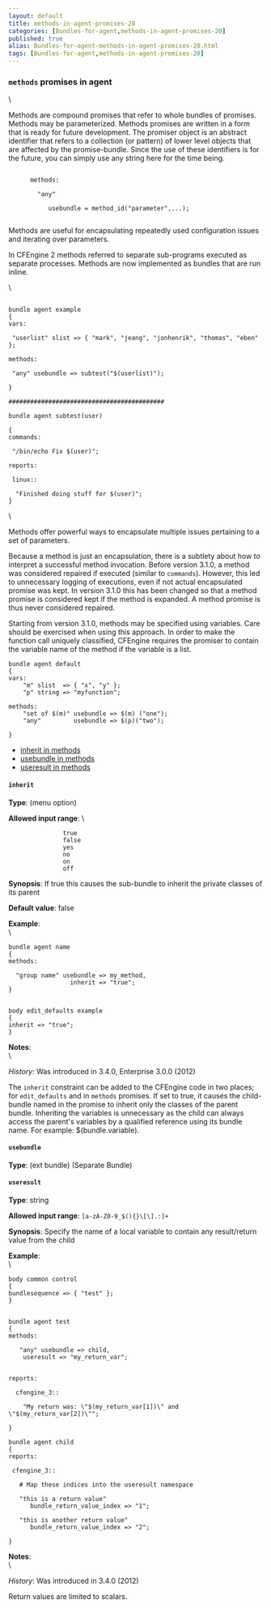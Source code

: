```yaml
---
layout: default
title: methods-in-agent-promises-20
categories: [Bundles-for-agent,methods-in-agent-promises-20]
published: true
alias: Bundles-for-agent-methods-in-agent-promises-20.html
tags: [Bundles-for-agent,methods-in-agent-promises-20]
---
```


### `methods` promises in agent

\

Methods are compound promises that refer to whole bundles of promises.
Methods may be parameterized. Methods promises are written in a form
that is ready for future development. The promiser object is an abstract
identifier that refers to a collection (or pattern) of lower level
objects that are affected by the promise-bundle. Since the use of these
identifiers is for the future, you can simply use any string here for
the time being.

~~~~ {.smallexample}
     
      methods:
     
        "any"
     
           usebundle = method_id("parameter",...);
     
~~~~

Methods are useful for encapsulating repeatedly used configuration
issues and iterating over parameters.

In CFEngine 2 methods referred to separate sub-programs executed as
separate processes. Methods are now implemented as bundles that are run
inline.

\

~~~~ {.verbatim}

bundle agent example
{
vars:

 "userlist" slist => { "mark", "jeang", "jonhenrik", "thomas", "eben" };

methods:

 "any" usebundle => subtest("$(userlist)");

}

###########################################

bundle agent subtest(user)

{
commands:

 "/bin/echo Fix $(user)";

reports:

 linux::

  "Finished doing stuff for $(user)";
}

~~~~

\

Methods offer powerful ways to encapsulate multiple issues pertaining to
a set of parameters.

Because a method is just an encapsulation, there is a subtlety about how
to interpret a successful method invocation. Before version 3.1.0, a
method was considered repaired if executed (similar to `commands`).
However, this led to unnecessary logging of executions, even if not
actual encapsulated promise was kept. In version 3.1.0 this has been
changed so that a method promise is considered kept if the method is
expanded. A method promise is thus never considered repaired.

Starting from version 3.1.0, methods may be specified using variables.
Care should be exercised when using this approach. In order to make the
function call uniquely classified, CFEngine requires the promiser to
contain the variable name of the method if the variable is a list.

~~~~ {.verbatim}
bundle agent default
{
vars:
    "m" slist  => { "x", "y" };
    "p" string => "myfunction";

methods:
    "set of $(m)" usebundle => $(m) ("one");
    "any"         usebundle => $(p)("two");
    
}
~~~~

-   [inherit in methods](#inherit-in-methods)
-   [usebundle in methods](#usebundle-in-methods)
-   [useresult in methods](#useresult-in-methods)

#### `inherit`

**Type**: (menu option)

**Allowed input range**: \

~~~~ {.example}
               true
               false
               yes
               no
               on
               off
~~~~

**Synopsis**: If true this causes the sub-bundle to inherit the private
classes of its parent

**Default value**: false

**Example**:\
 \

~~~~ {.verbatim}
bundle agent name
{
methods:

  "group name" usebundle => my_method,
                 inherit => "true";
}


body edit_defaults example
{
inherit => "true";
}
~~~~

**Notes**:\
 \

*History*: Was introduced in 3.4.0, Enterprise 3.0.0 (2012)

The `inherit` constraint can be added to the CFEngine code in two
places; for `edit_defaults` and in `methods` promises. If set to true,
it causes the child-bundle named in the promise to inherit only the
classes of the parent bundle. Inheriting the variables is unnecessary as
the child can always access the parent's variables by a qualified
reference using its bundle name. For example: \$(bundle.variable).

#### `usebundle`

**Type**: (ext bundle) (Separate Bundle)

#### `useresult`

**Type**: string

**Allowed input range**: `[a-zA-Z0-9_$(){}\[\].:]+`

**Synopsis**: Specify the name of a local variable to contain any
result/return value from the child

**Example**:\
 \

~~~~ {.verbatim}
body common control
{
bundlesequence => { "test" };
}


bundle agent test
{
methods:

   "any" usebundle => child,
    useresult => "my_return_var";


reports:

  cfengine_3::

    "My return was: \"$(my_return_var[1])\" and \"$(my_return_var[2])\""; 
    
}

bundle agent child
{
reports:

 cfengine_3::

   # Map these indices into the useresult namespace

   "this is a return value"  
      bundle_return_value_index => "1";

   "this is another return value"  
      bundle_return_value_index => "2";

}
~~~~

**Notes**:\
 \

*History*: Was introduced in 3.4.0 (2012)

Return values are limited to scalars.
